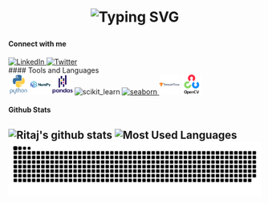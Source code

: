 <h1 align="center">
  <!-- Typing SVG -->
  <p align="center">
    <img src="https://readme-typing-svg.demolab.com?font=Georgia&weight=700&size=28&duration=1800&pause=100&multiline=true&width=700&height=120&color=FF69B4&lines=Hey,+It's+Ritaj!+%F0%9F%91%8B" alt="Typing SVG" />
  </p>
</h1>

<!--Connect with me -->
#### Connect with me
<div>
 
  <a href="https://www.linkedin.com/in/ritaj-m-almutairi-566b16210" target="_blank">
    <img src="https://raw.githubusercontent.com/rahuldkjain/github-profile-readme-generator/master/src/images/icons/Social/linked-in-alt.svg" alt="LinkedIn" width="40" height="40"/>
  </a>
  <a href="https://twitter.com/ritajalmutairii" target="_blank">
    <img src="https://raw.githubusercontent.com/rahuldkjain/github-profile-readme-generator/master/src/images/icons/Social/twitter-alt.svg" alt="Twitter" width="40" height="40"/>
  </a>
  
</div>
<!--Tools and Languages -->
#### Tools and Languages

<div>
  <img src="https://github.com/devicons/devicon/blob/master/icons/python/python-original-wordmark.svg" title="python" alt="python" width="40" height="40"/>
  <img src="https://github.com/devicons/devicon/blob/master/icons/numpy/numpy-original-wordmark.svg" title="numpy" alt="numpy" width="40" height="40"/>
  <img src="https://github.com/devicons/devicon/blob/master/icons/pandas/pandas-original-wordmark.svg" title="pandas" alt="pandas" width="40" height="40"/>
  <img src="https://upload.wikimedia.org/wikipedia/commons/0/05/Scikit_learn_logo_small.svg" alt="scikit_learn" width="40" height="40"/> 
  <a href="https://seaborn.pydata.org/" target="_blank" rel="noreferrer"> <img src="https://seaborn.pydata.org/_images/logo-mark-lightbg.svg" alt="seaborn" width="40" height="40"/> </a>
  <img src="https://github.com/devicons/devicon/blob/master/icons/tensorflow/tensorflow-original-wordmark.svg" title="tensorflow" alt="tensorflow" width="40" height="40"/>
  <img src="https://github.com/devicons/devicon/blob/master/icons/opencv/opencv-original-wordmark.svg" title="opencv" alt="opencv" width="40" height="40"/>
</div>

<!--Status -->
#### Github Stats
![Ritaj's github stats](https://github-readme-stats.vercel.app/api?username=ritajalmutairi&count_private=true&theme=tokyonight&hide=contribs,prs)
![Most Used Languages](https://github-readme-stats.vercel.app/api/top-langs/?username=ritajalmutairi&layout=compact&theme=tokyonight)
![Snake animation](https://raw.githubusercontent.com/RitajAlmutairi/RitajAlmutairi/output/github-contribution-grid-snake-dark.svg)
---
